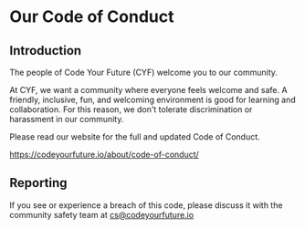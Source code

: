 # Our Code of Conduct

## Introduction

The people of Code Your Future (CYF) welcome you to our community.

At CYF, we want a community where everyone feels welcome and safe. A friendly, inclusive, fun, and welcoming environment is good for learning and collaboration. For this reason, we don't tolerate discrimination or harassment in our community.

Please read our website for the full and updated Code of Conduct.

https://codeyourfuture.io/about/code-of-conduct/

## Reporting

If you see or experience a breach of this code, please discuss it with the community safety team at cs@codeyourfuture.io
